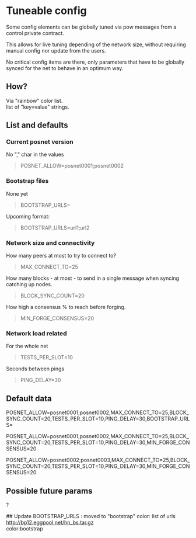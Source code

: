 # Tuneable config

Some config elements can be globally tuned via pow messages from a control private contract.

This allows for live tuning depending of the network size, without requiring manual config nor update from the users.

No critical config items are there, only parameters that have to be globally synced for the net to behave in an optimum way.

## How?

Via "rainbow" color list.  
list of "key=value" strings. 

## List and defaults

### Current posnet version

No "," char in the values
> POSNET_ALLOW=posnet0001;posnet0002

### Bootstrap files

None yet
> BOOTSTRAP_URLS=

Upcoming format:
> BOOTSTRAP_URLS=url1;url2

### Network size and connectivity

How many peers at most to try to connect to?  
> MAX_CONNECT_TO=25

How many blocks - at most - to send in a single message when syncing catching up nodes.    
> BLOCK_SYNC_COUNT=20

How high a consensus % to reach before forging.
> MIN_FORGE_CONSENSUS=20

### Network load related

For the whole net  
> TESTS_PER_SLOT=10

Seconds between pings  
> PING_DELAY=30

## Default data
POSNET_ALLOW=posnet0001;posnet0002,MAX_CONNECT_TO=25,BLOCK_SYNC_COUNT=20,TESTS_PER_SLOT=10,PING_DELAY=30,BOOTSTRAP_URLS=

POSNET_ALLOW=posnet0001;posnet0002,MAX_CONNECT_TO=25,BLOCK_SYNC_COUNT=20,TESTS_PER_SLOT=10,PING_DELAY=30,MIN_FORGE_CONSENSUS=20

POSNET_ALLOW=posnet0002;posnet0003,MAX_CONNECT_TO=25,BLOCK_SYNC_COUNT=20,TESTS_PER_SLOT=10,PING_DELAY=30,MIN_FORGE_CONSENSUS=20

## Possible future params

?


## Update
BOOTSTRAP_URLS : moved to "bootstrap" color: list of urls  
http://bp12.eggpool.net/hn_bs.tar.gz  
color:bootstrap  
